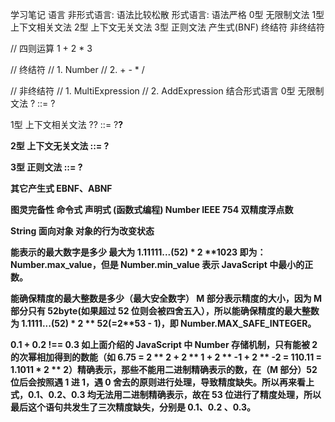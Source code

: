 学习笔记
语言
非形式语言: 语法比较松散
形式语言: 语法严格
0型 无限制文法
1型 上下文相关文法
2型 上下文无关文法
3型 正则文法
产生式(BNF)
终结符
非终结符

// 四则运算
1 + 2 * 3

// 终结符
// 1. Number
// 2. + - * /

// 非终结符
// 1. MultiExpression
// 2. AddExpression
结合形式语言
0型 无限制文法
? ::= ?

1型 上下文相关文法
?<A>? ::= ?<B>?

2型 上下文无关文法
<A> ::= ?

3型 正则文法
<A> ::= <A>?

其它产生式
EBNF、ABNF

图灵完备性
命令式
声明式 (函数式编程)
Number
IEEE 754 双精度浮点数

String
面向对象
对象的行为改变状态

能表示的最大数字是多少
最大为 1.11111...(52) * 2 **1023 即为：Number.max_value，但是 Number.min_value 表示 JavaScript 中最小的正数。

能确保精度的最大整数是多少（最大安全数字）
M 部分表示精度的大小，因为 M 部分只有 52byte(如果超过 52 位则会被四舍五入），所以能确保精度的最大整数为 1.1111...(52) * 2 ** 52(=2**53 - 1)，即 Number.MAX_SAFE_INTEGER。

0.1 + 0.2 !== 0.3
如上面介绍的 JavaScript 中 Number 存储机制，只有能被 2 的次幂相加得到的数能（如 6.75 = 2 ** 2 + 2 ** 1 + 2 ** -1 + 2 ** -2 = 110.11 = 1.1011 * 2 ** 2）精确表示，那些不能用二进制精确表示的数，在（M 部分）52 位后会按照遇 1 进 1，遇 0 舍去的原则进行处理，导致精度缺失。所以再来看上式，0.1、0.2、0.3 均无法用二进制精确表示，故在 53 位进行了精度处理，所以最后这个语句共发生了三次精度缺失，分别是 0.1、0.2 、0.3。